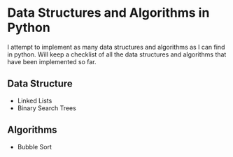 # Data Structures and Algorithms in Python
I attempt to implement as many data structures and algorithms as I can find in python.
Will keep a checklist of all the data structures and algorithms that have been implemented so far.

## Data Structure

- Linked Lists 
- Binary Search Trees 

## Algorithms 

- Bubble Sort
